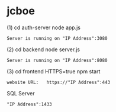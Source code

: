 # jcboe

(1) cd auth-server
    node app.js

    Server is running on "IP Address":3080

(2) cd backend
    node server.js

    Server is running on "IP Address":8080

(3) cd frontend
    HTTPS=true npm start

    website URL:   https://"IP Address":443

SQL Server

    "IP Address":1433
    